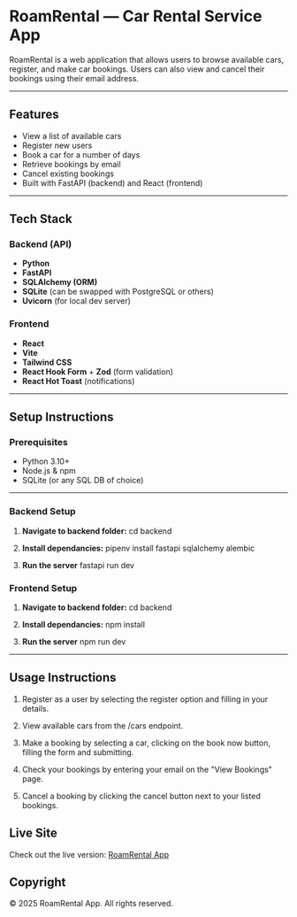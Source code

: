 # RoamRental — Car Rental Service App

RoamRental is a web application that allows users to browse available cars, register, and make car bookings. Users can also view and cancel their bookings using their email address.

---

## Features

- View a list of available cars
- Register new users
- Book a car for a number of days
- Retrieve bookings by email
- Cancel existing bookings
- Built with FastAPI (backend) and React (frontend)

---

## Tech Stack

### Backend (API)
- **Python**
- **FastAPI**
- **SQLAlchemy (ORM)**
- **SQLite** (can be swapped with PostgreSQL or others)
- **Uvicorn** (for local dev server)

### Frontend
- **React**
- **Vite**
- **Tailwind CSS**
- **React Hook Form** + **Zod** (form validation)
- **React Hot Toast** (notifications)

---

## Setup Instructions

### Prerequisites
- Python 3.10+
- Node.js & npm
- SQLite (or any SQL DB of choice)

---

### Backend Setup

1. **Navigate to backend folder:**
   cd backend

2. **Install dependancies:**
   pipenv install fastapi sqlalchemy alembic

3. **Run the server**
   fastapi run dev

### Frontend Setup

1. **Navigate to backend folder:**
   cd backend

2. **Install dependancies:**
   npm install

3. **Run the server**
   npm run dev

---

## Usage Instructions

1. Register as a user by selecting the register option and filling in your details.

2. View available cars from the /cars endpoint.

3. Make a booking by selecting a car, clicking on the book now button, filling the form and submitting.

4. Check your bookings by entering your email on the "View Bookings" page.

5. Cancel a booking by clicking the cancel button next to your listed bookings.


## Live Site

Check out the live version: [RoamRental App](https://jeff-m9.github.io/MovieWorld-App-Project/)

## Copyright

&copy; 2025 RoamRental App. All rights reserved.
